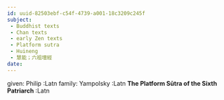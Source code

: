 ```yaml
---
id: uuid-82503ebf-c54f-4739-a001-18c3209c245f
subject: 
 - Buddhist texts
 - Chan texts
 - early Zen texts
 - Platform sutra
 - Huineng
 - 慧能；六祖壇經
date: 
---
```


given: Philip :Latn
family: Yampolsky :Latn
**The Platform Sūtra of the Sixth Patriarch** :Latn